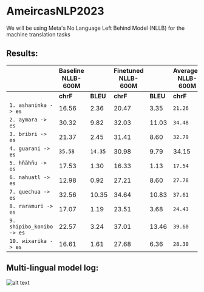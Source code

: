 # AmeircasNLP2023

We will be using Meta's No Language Left Behind Model (NLLB) for the machine translation tasks

## Results:
||**Baseline NLLB-600M**||**Finetuned NLLB-600M**|| **Averaged NLLB-600M**   ||
| -------------------------| -------- | -------- | -------- | -------- | -------- | -------- |
|| **chrF** | **BLEU** | **chrF** | **BLEU** | **chrF** | **BLEU** |
| `1. ashaninka -> es`     | 16.56    | 2.36     | 20.47    | 3.35     |`21.26`   | `3.80`   |
| `2. aymara -> es`        | 30.32    | 9.82     | 32.03    | 11.03    | `34.48`  | `13.23`  |
| `3. bribri -> es`        | 21.37    | 2.45     | 31.41    | 8.60     | `32.79`  | `10.03`  |
| `4. guarani -> es`       | `35.58`  | `14.35`  | 30.98    | 9.79     | 34.15    | 13.01    |
| `5. hñähñu -> es`        | 17.53    | 1.30     | 16.33    | 1.13     | `17.54`  | `1.45`   |
| `6. nahuatl -> es`       | 12.98    | 0.92     | 27.21    | 8.60     | `27.78`  | `9.01`   |
| `7. quechua -> es`       | 32.56    | 10.35    | 34.64    | 10.83    | `37.61`  | `14.23`  |
| `8. raramuri -> es`      | 17.07    | 1.19     | 23.51    | 3.68     | `24.43`  | `4.33`   |
| `9. shipibo_konibo -> es`| 22.57    | 3.24     | 37.01    | 13.46    | `39.60`  | `16.03`  |
| `10. wixarika -> es`     | 16.61    | 1.61     | 27.68    | 6.36     | `28.30`  | `6.91`   |


## Multi-lingual model log:
![alt text](https://github.com/KaieChen/ameircasnlp2023/blob/main/output.png)
